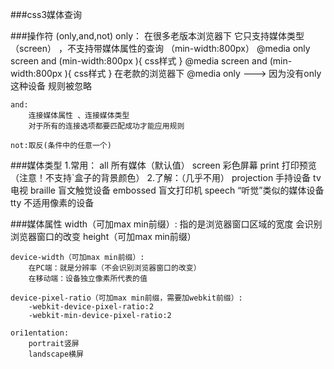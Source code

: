 ###css3媒体查询
	   
###操作符 (only,and,not)
    only：
        在很多老版本浏览器下 它只支持媒体类型（screen） ，不支持带媒体属性的查询 （min-width:800px）
        @media only screen and (min-width:800px ){
                            css样式
        }
        @media  screen and (min-width:800px ){
                            css样式
        }
        在老款的浏览器下
            @media only    --->    因为没有only这种设备 规则被忽略
        
    and:
        连接媒体属性 、连接媒体类型
        对于所有的连接选项都要匹配成功才能应用规则
    
    not:取反(条件中的任意一个)
	   			
###媒体类型
        1.常用：
               all              所有媒体（默认值）
               screen           彩色屏幕
               print            打印预览（注意！不支持`盒子的背景颜色）
	   2.了解：（几乎不用）
               projection       手持设备
               tv               电视
               braille          盲文触觉设备
               embossed     	    盲文打印机
               speech        	“听觉”类似的媒体设备
               tty              不适用像素的设备
       

###媒体属性
	width（可加max min前缀）:
			指的是浏览器窗口区域的宽度
			会识别浏览器窗口的改变
	height（可加max min前缀）
	
	device-width（可加max min前缀）:
		在PC端：就是分辨率（不会识别浏览器窗口的改变）
		在移动端：设备独立像素所代表的值	
		
	device-pixel-ratio（可加max min前缀，需要加webkit前缀）:
		-webkit-device-pixel-ratio:2
		-webkit-min-device-pixel-ratio:2
	
	ori1entation:
	    portrait竖屏
	    landscape横屏

